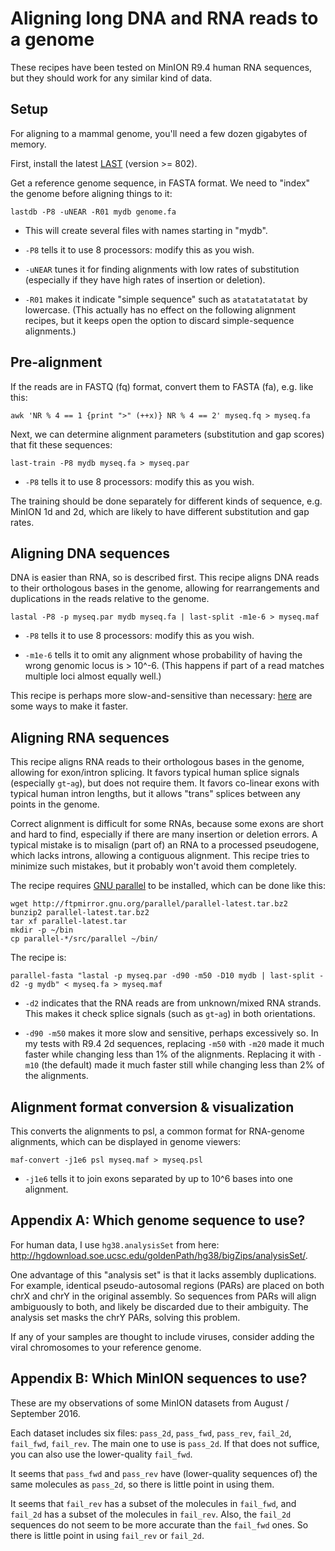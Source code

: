 # Aligning long DNA and RNA reads to a genome

These recipes have been tested on MinION R9.4 human RNA sequences, but
they should work for any similar kind of data.

## Setup

For aligning to a mammal genome, you'll need a few dozen gigabytes of
memory.

First, install the latest [LAST](http://last.cbrc.jp/) (version >=
802).

Get a reference genome sequence, in FASTA format.  We need to "index"
the genome before aligning things to it:

    lastdb -P8 -uNEAR -R01 mydb genome.fa

* This will create several files with names starting in "mydb".

* `-P8` tells it to use 8 processors: modify this as you wish.

* `-uNEAR` tunes it for finding alignments with low rates of
  substitution (especially if they have high rates of insertion or
  deletion).

* `-R01` makes it indicate "simple sequence" such as `atatatatatatat`
  by lowercase.  (This actually has no effect on the following
  alignment recipes, but it keeps open the option to discard
  simple-sequence alignments.)

## Pre-alignment

If the reads are in FASTQ (fq) format, convert them to FASTA (fa),
e.g. like this:

    awk 'NR % 4 == 1 {print ">" (++x)} NR % 4 == 2' myseq.fq > myseq.fa

Next, we can determine alignment parameters (substitution and gap
scores) that fit these sequences:

    last-train -P8 mydb myseq.fa > myseq.par

* `-P8` tells it to use 8 processors: modify this as you wish.

The training should be done separately for different kinds of
sequence, e.g. MinION 1d and 2d, which are likely to have different
substitution and gap rates.

## Aligning DNA sequences

DNA is easier than RNA, so is described first.  This recipe aligns DNA
reads to their orthologous bases in the genome, allowing for
rearrangements and duplications in the reads relative to the genome.

    lastal -P8 -p myseq.par mydb myseq.fa | last-split -m1e-6 > myseq.maf

* `-P8` tells it to use 8 processors: modify this as you wish.

* `-m1e-6` tells it to omit any alignment whose probability of having
  the wrong genomic locus is > 10^-6.  (This happens if part of a read
  matches multiple loci almost equally well.)

This recipe is perhaps more slow-and-sensitive than necessary:
[here](http://last.cbrc.jp/doc/last-tuning.html) are some ways to make
it faster.

## Aligning RNA sequences

This recipe aligns RNA reads to their orthologous bases in the genome,
allowing for exon/intron splicing.  It favors typical human splice
signals (especially `gt`-`ag`), but does not require them.  It favors
co-linear exons with typical human intron lengths, but it allows
"trans" splices between any points in the genome.

Correct alignment is difficult for some RNAs, because some exons are
short and hard to find, especially if there are many insertion or
deletion errors.  A typical mistake is to misalign (part of) an RNA to
a processed pseudogene, which lacks introns, allowing a contiguous
alignment.  This recipe tries to minimize such mistakes, but it
probably won't avoid them completely.

The recipe requires [GNU
parallel](https://www.gnu.org/software/parallel/) to be installed,
which can be done like this:

    wget http://ftpmirror.gnu.org/parallel/parallel-latest.tar.bz2
    bunzip2 parallel-latest.tar.bz2
    tar xf parallel-latest.tar
    mkdir -p ~/bin
    cp parallel-*/src/parallel ~/bin/

The recipe is:

    parallel-fasta "lastal -p myseq.par -d90 -m50 -D10 mydb | last-split -d2 -g mydb" < myseq.fa > myseq.maf

* `-d2` indicates that the RNA reads are from unknown/mixed RNA
  strands.  This makes it check splice signals (such as `gt`-`ag`) in
  both orientations.

* `-d90 -m50` makes it more slow and sensitive, perhaps excessively
  so.  In my tests with R9.4 2d sequences, replacing `-m50` with
  `-m20` made it much faster while changing less than 1% of the
  alignments.  Replacing it with `-m10` (the default) made it much
  faster still while changing less than 2% of the alignments.

## Alignment format conversion & visualization

This converts the alignments to psl, a common format for RNA-genome
alignments, which can be displayed in genome viewers:

    maf-convert -j1e6 psl myseq.maf > myseq.psl

* `-j1e6` tells it to join exons separated by up to 10^6 bases into
  one alignment.

## Appendix A: Which genome sequence to use?

For human data, I use `hg38.analysisSet` from here:
<http://hgdownload.soe.ucsc.edu/goldenPath/hg38/bigZips/analysisSet/>.

One advantage of this "analysis set" is that it lacks assembly
duplications.  For example, identical pseudo-autosomal regions (PARs)
are placed on both chrX and chrY in the original assembly.  So
sequences from PARs will align ambiguously to both, and likely be
discarded due to their ambiguity.  The analysis set masks the chrY
PARs, solving this problem.

If any of your samples are thought to include viruses, consider adding
the viral chromosomes to your reference genome.

## Appendix B: Which MinION sequences to use?

These are my observations of some MinION datasets from August /
September 2016.

Each dataset includes six files: `pass_2d`, `pass_fwd`, `pass_rev`,
`fail_2d`, `fail_fwd`, `fail_rev`.  The main one to use is `pass_2d`.
If that does not suffice, you can also use the lower-quality
`fail_fwd`.

It seems that `pass_fwd` and `pass_rev` have (lower-quality sequences
of) the same molecules as `pass_2d`, so there is little point in using
them.

It seems that `fail_rev` has a subset of the molecules in `fail_fwd`,
and `fail_2d` has a subset of the molecules in `fail_rev`.  Also, the
`fail_2d` sequences do not seem to be more accurate than the
`fail_fwd` ones.  So there is little point in using `fail_rev` or
`fail_2d`.
